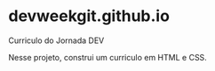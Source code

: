 # devweekgit.github.io
Curriculo do Jornada DEV

Nesse projeto, construi um curriculo em HTML e CSS.

<img src="https://media.discordapp.net/attachments/882496817550483510/1047059533412958268/FireShot_Capture_001_-_Maysa_Andrade_CV_-_127.0.0.1.png?width=407&height=662" alt="">

